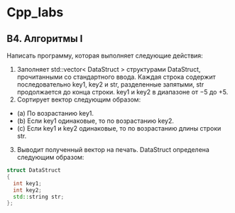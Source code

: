 # Cpp_labs
## B4. Алгоритмы I
Написать программу, которая выполняет следующие действия:
1. Заполняет std::vector< DataStruct > структурами DataStruct, прочитанными со стандартного
ввода. Каждая строка содержит последовательно key1, key2 и str, разделенные запятыми, str
продолжается до конца строки. key1 и key2 в диапазоне от −5 до +5.
2. Сортирует вектор следующим образом:
  - (a) По возрастанию key1.
  - (b) Если key1 одинаковые, то по возрастанию key2.
  - (c) Если key1 и key2 одинаковые, то по возрастанию длины строки str.
3. Выводит полученный вектор на печать.
DataStruct определена следующим образом:
```cpp
struct DataStruct
{
  int key1;
  int key2;
  std::string str;
};
```
